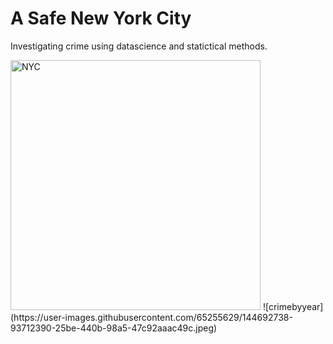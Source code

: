 <h1>A Safe New York City</h1>
<p> Investigating crime using datascience and statictical methods.</p>
 <img src="https://www.pngall.com/wp-content/uploads/10/New-York-City-PNG-Image-HD.png" alt="NYC" width="400" height="400">
![crimebyyear](https://user-images.githubusercontent.com/65255629/144692738-93712390-25be-440b-98a5-47c92aaac49c.jpeg)
